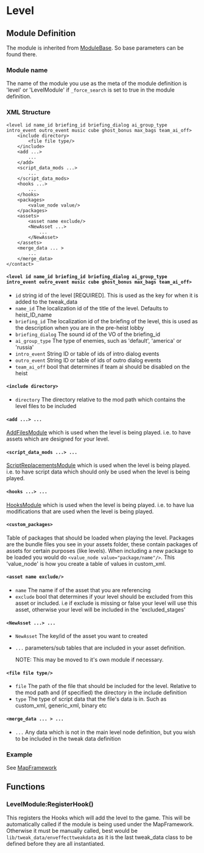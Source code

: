 # Level

## Module Definition

The module is inherited from [ModuleBase](https://luffyyy.gitbook.io/beardlib/modules/modulebase). So base parameters can be found there.

### Module name

The name of the module you use as the meta of the module definition is 'level' or 'LevelModule' if `_force_search` is set to true in the module definition.

### XML Structure

```markup
<level id name_id briefing_id briefing_dialog ai_group_type intro_event outro_event music cube ghost_bonus max_bags team_ai_off>
    <include directory>
        <file file type/>
    </include>
    <add ...>
        ...
    </add>
    <script_data_mods ...>
        ...
    </script_data_mods>
    <hooks ...>
        ...
    </hooks>
    <packages>
        <value_node value/>
    </packages>
    <assets>
        <asset name exclude/>
        <NewAsset ...>
            ...
        </NewAsset>
    </assets>
    <merge_data ... >
        ...
    </merge_data>
</contact>
```

#### `<level id name_id briefing_id briefing_dialog ai_group_type intro_event outro_event music cube ghost_bonus max_bags team_ai_off>`

* `id` string id of the level \[REQUIRED\]. This is used as the key for when it is added to the tweak\_data
* `name_id` The localization id of the title of the level. Defaults to heist\_ID\_name
* `briefing_id` The localization id of the briefing of the level, this is used as the description when you are in the pre-heist lobby
* `briefing_dialog` The sound id of the VO of the briefing\_id
* `ai_group_type` The type of enemies, such as 'default', 'america' or 'russia'
* `intro_event` String ID or table of ids of intro dialog events
* `outro_event` String ID or table of ids of outro dialog events
* `team_ai_off` bool that determines if team ai should be disabled on the heist

#### `<include directory>`

* `directory` The directory relative to the mod path which contains the level files to be included

#### `<add ...> ...`

[AddFilesModule](https://luffyyy.gitbook.io/beardlib/modules/addfilesmodule) which is used when the level is being played. i.e. to have assets which are designed for your level.

#### `<script_data_mods ...> ...`

[ScriptReplacementsModule](https://luffyyy.gitbook.io/beardlib/modules/scriptreplacementsmodule) which is used when the level is being played. i.e. to have script data which should only be used when the level is being played.

#### `<hooks ...> ...`

[HooksModule](https://luffyyy.gitbook.io/beardlib/modules/hooksmodule) which is used when the level is being played. i.e. to have lua modifications that are used when the level is being played.

#### `<custom_packages>`

Table of packages that should be loaded when playing the level. Packages are the bundle files you see in your assets folder, these contain packages of assets for certain purposes \(like levels\). When including a new package to be loaded you would do `<value_node value="package/name"/>`. This 'value\_node' is how you create a table of values in custom\_xml.

#### `<asset name exclude/>`

* `name` The name if of the asset that you are referencing
* `exclude` bool that determines if your level should be excluded from this asset or included. i.e if exclude is missing or false your level will use this asset, otherwise your level will be included in the 'excluded\_stages'

#### `<NewAsset ...> ...`

* `NewAsset` The key/id of the asset you want to created
* `...` parameters/sub tables that are included in your asset definition.

  NOTE: This may be moved to it's own module if necessary.

#### `<file file type/>`

* `file` The path of the file that should be included for the level. Relative to the mod path and \(if specified\) the directory in the include definition
* `type` The type of script data that the file's data is in. Such as custom\_xml, generic\_xml, binary etc

#### `<merge_data ... > ...`

* `...` Any data which is not in the main level node definition, but you wish to be included in the tweak data definition

### Example

See [MapFramework](https://luffyyy.gitbook.io/beardlib/api/frameworks#mapframework)

## Functions

### LevelModule:RegisterHook\(\)

This registers the Hooks which will add the level to the game. This will be automatically called if the module is being used under the MapFramework. Otherwise it must be manually called, best would be `lib/tweak_data/enveffecttweakdata` as it is the last tweak\_data class to be defined before they are all instantiated.


